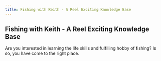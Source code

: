 ```yaml
---
title: Fishing with Keith - A Reel Exciting Knowledge Base
---
```

## Fishing with Keith - A Reel Exciting Knowledge Base

Are you interested in learning the life skills and fulfilling hobby of fishing? Is so, you have come to the right place.
